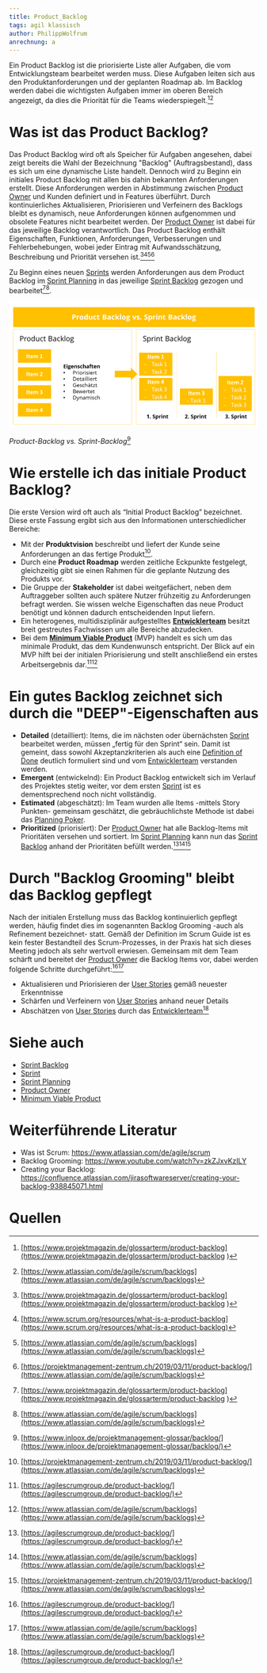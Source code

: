 ```yaml
---
title: Product_Backlog
tags: agil klassisch
author: PhilippWolfrum
anrechnung: a
---
```


Ein Product Backlog ist die priorisierte Liste aller Aufgaben, die vom Entwicklungsteam bearbeitet werden muss. Diese Aufgaben leiten sich aus den Produktanforderungen und der geplanten Roadmap ab. Im Backlog werden dabei die wichtigsten Aufgaben immer im oberen Bereich angezeigt, da dies die Priorität für die Teams wiederspiegelt.[^1][^5]

# Was ist das Product Backlog?

Das Product Backlog wird oft als Speicher für Aufgaben angesehen, dabei zeigt bereits die Wahl der Bezeichnung "Backlog" (Auftragsbestand), dass es sich um eine dynamische Liste handelt. Dennoch wird zu Beginn ein initiales Product Backlog mit allen bis dahin bekannten Anforderungen erstellt. Diese Anforderungen werden in Abstimmung zwischen [Product Owner](Product_Owner.md) und Kunden definiert und in Features überführt. Durch kontinuierliches Aktualisieren, Priorisieren und Verfeinern des Backlogs bleibt es dynamisch, neue Anforderungen können aufgenommen und obsolete Features nicht bearbeitet werden. Der [Product Owner](Product_Owner.md) ist dabei für das jeweilige Backlog verantwortlich. Das Product Backlog enthält Eigenschaften, Funktionen, Anforderungen, Verbesserungen und Fehlerbehebungen, wobei jeder Eintrag mit Aufwandsschätzung, Beschreibung und Priorität versehen ist.[^1][^4][^5][^6]

Zu Beginn eines neuen [Sprints](Sprint.md) werden Anforderungen aus dem Product Backlog im [Sprint Planning](Sprint_Planning.md) in das jeweilige [Sprint Backlog](Sprint_Backlog.md) gezogen und bearbeitet[^1][^5]. 

![Product- vs. Sprintbacklog](Product_Backlog/ProductvsSprint.jpg)

*Product-Backlog vs. Sprint-Backlog*[^3]

# Wie erstelle ich das initiale Product Backlog?

Die erste Version wird oft auch als “Initial Product Backlog” bezeichnet. Diese erste Fassung ergibt sich aus den Informationen unterschiedlicher Bereiche:

* Mit der **Produktvision** beschreibt und liefert der Kunde seine Anforderungen an das fertige Produkt[^6].
* Durch eine **Product Roadmap** werden zeitliche Eckpunkte festgelegt, gleichzeitig gibt sie einen Rahmen für die geplante Nutzung des Produkts vor.
* Die Gruppe der **Stakeholder** ist dabei weitgefächert, neben dem Auftraggeber sollten auch spätere Nutzer frühzeitig zu Anforderungen befragt werden. Sie wissen welche Eigenschaften das neue Product benötigt und können dadurch entscheidenden Input liefern.
* Ein heterogenes, multidisziplinär aufgestelltes **[Entwicklerteam](Development_Team.md)** besitzt breit gestreutes Fachwissen um alle Bereiche abzudecken. 
* Bei dem **[Minimum Viable Product](Minimum_Viable_Product.md)** (MVP) handelt es sich um das minimale Produkt, das dem Kundenwunsch entspricht. Der Blick auf ein MVP hilft bei der initialen Priorisierung und stellt anschließend ein erstes Arbeitsergebnis dar.[^2][^5]

# Ein gutes Backlog zeichnet sich durch die "DEEP"-Eigenschaften aus

* **Detailed** (detailliert): Items, die im nächsten oder übernächsten [Sprint](Sprint.md) bearbeitet werden, müssen „fertig für den Sprint“ sein. Damit ist gemeint, dass sowohl Akzeptanzkriterien als auch eine [Definition of Done](Definition_of_Done.de) deutlich formuliert sind und vom [Entwicklerteam](Development_Team.md) verstanden werden.
* **Emergent** (entwickelnd): Ein Product Backlog entwickelt sich im Verlauf des Projektes stetig weiter, vor dem ersten [Sprint](Sprint.md) ist es dementsprechend noch nicht vollständig.
* **Estimated** (abgeschätzt): Im Team wurden alle Items -mittels Story Punkten- gemeinsam geschätzt, die gebräuchlichste Methode ist dabei das [Planning Poker](Planning_Poker.md).
* **Prioritized** (priorisiert): Der [Product Owner](Product_Owner.md) hat alle Backlog-Items mit Prioritäten versehen und sortiert. Im [Sprint Planning](Sprint_Planning.md) kann nun das [Sprint Backlog](Sprint_Backlog.md) anhand der Prioritäten befüllt werden.[^2][^5][^6]

# Durch "Backlog Grooming" bleibt das Backlog gepflegt

Nach der initialen Erstellung muss das Backlog kontinuierlich gepflegt werden, häufig findet dies im sogenannten Backlog Grooming -auch als Refinement bezeichnet- statt. Gemäß der Definition im Scrum Guide ist es kein fester Bestandteil des Scrum-Prozesses, in der Praxis hat sich dieses Meeting jedoch als sehr wertvoll erwiesen. Gemeinsam mit dem Team schärft und bereitet der [Product Owner](Product_Owner.md) die Backlog Items vor, dabei werden folgende Schritte durchgeführt:[^2][^5]

* Aktualisieren und Priorisieren der [User Stories](User_Story.md) gemäß neuester Erkenntnisse
* Schärfen und Verfeinern von [User Stories](User_Story.md) anhand neuer Details
* Abschätzen von [User Stories](User_Story.md) durch das [Entwicklerteam](Development_Team.md)[^2]

# Siehe auch

* [Sprint Backlog](Sprint_Backlog.md)
* [Sprint](Sprint.md)
* [Sprint Planning](Sprint_Planning.md)
* [Product Owner](Product_Owner.md)
* [Minimum Viable Product](Minimum_Viable_Product.md)


# Weiterführende Literatur

* Was ist Scrum: https://www.atlassian.com/de/agile/scrum
* Backlog Grooming: https://www.youtube.com/watch?v=zkZJxvKzILY 
* Creating your Backlog: https://confluence.atlassian.com/jirasoftwareserver/creating-your-backlog-938845071.html

# Quellen

[^1]: [https://www.projektmagazin.de/glossarterm/product-backlog](https://www.projektmagazin.de/glossarterm/product-backlog ) 
[^2]: [https://agilescrumgroup.de/product-backlog/](https://agilescrumgroup.de/product-backlog/)
[^3]: [https://www.inloox.de/projektmanagement-glossar/backlog/](https://www.inloox.de/projektmanagement-glossar/backlog/)
[^4]: [https://www.scrum.org/resources/what-is-a-product-backlog](https://www.scrum.org/resources/what-is-a-product-backlog)
[^5]: [https://www.atlassian.com/de/agile/scrum/backlogs](https://www.atlassian.com/de/agile/scrum/backlogs)
[^6]: [https://projektmanagement-zentrum.ch/2019/03/11/product-backlog/](https://www.atlassian.com/de/agile/scrum/backlogs)



